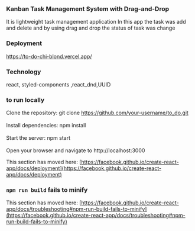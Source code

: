 ### Kanban Task Management System with Drag-and-Drop

It is lightweight task management application In this app the task was add and delete  and by using drag and drop the status of task was change 

### Deployment
https://to-do-chi-blond.vercel.app/

### Technology 
  react,  styled-components ,react_dnd,UUID

### to run locally

Clone the repository: git clone https://github.com/your-username/to_do.git
<br></br>
Install dependencies: npm install
<br></br>
Start the server: npm start
<br></br>
Open your browser and navigate to http://localhost:3000













This section has moved here: [https://facebook.github.io/create-react-app/docs/deployment](https://facebook.github.io/create-react-app/docs/deployment)

### `npm run build` fails to minify

This section has moved here: [https://facebook.github.io/create-react-app/docs/troubleshooting#npm-run-build-fails-to-minify](https://facebook.github.io/create-react-app/docs/troubleshooting#npm-run-build-fails-to-minify)

